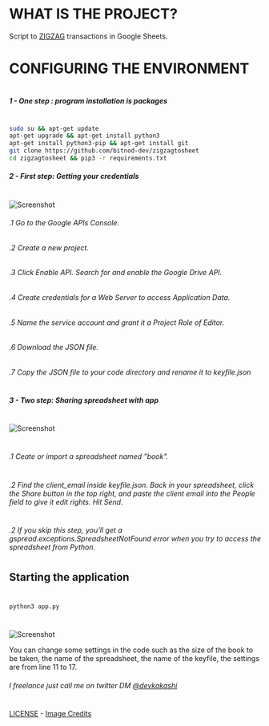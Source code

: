 # WHAT IS THE PROJECT?

Script to [ZIGZAG](https://zigzag.io/) transactions in Google Sheets.

# CONFIGURING THE ENVIRONMENT
#
#
##### 1 - One step :  program installation is packages
#
#

```bash
sudo su && apt-get update
apt-get upgrade && apt-get install python3
apt-get install python3-pip && apt-get install git
git clone https://github.com/bitnod-dev/zigzagtosheet
cd zigzagtosheet && pip3 -r requirements.txt
```

##### 2 - First step:  Getting your credentials
#
#
![Screenshot](https://s3.amazonaws.com/com.twilio.prod.twilio-docs/original_images/google-developer-console.gif)

###### .1 Go to the Google APIs Console.
###### .2 Create a new project.
###### .3 Click Enable API. Search for and enable the Google Drive API.
###### .4 Create credentials for a Web Server to access Application Data.
###### .5 Name the service account and grant it a Project Role of Editor.
###### .6 Download the JSON file.
###### .7 Copy the JSON file to your code directory and rename it to keyfile.json
#
#
##### 3 - Two step: Sharing spreadsheet with app
#
![Screenshot](https://s3.amazonaws.com/com.twilio.prod.twilio-docs/original_images/share-google-spreadshet.gif)
#

###### .1 Ceate or import a spreadsheet named "book".
#
###### .2 Find the  client_email inside keyfile.json. Back in your spreadsheet, click the Share button in the top right, and paste the client email into the People field to give it edit rights. Hit Send.
#
###### .2 If you skip this step, you’ll get a gspread.exceptions.SpreadsheetNotFound error when you try to access the spreadsheet from Python.

#

## Starting the application
#
```bash
python3 app.py
```
#
![Screenshot](https://i.imgur.com/tydG4a7.png)

You can change some settings in the code such as the size of the book to be taken, the name of the spreadsheet, the name of the keyfile, the settings are from line 11 to 17.

###### I freelance just call me on twitter DM [@devkakashi](https://twitter.com/devkakashi)
#
[LICENSE](https://opensource.org/licenses/Apache-2.0)  - [Image Credits](https://www.twilio.com/blog/2017/02/an-easy-way-to-read-and-write-to-a-google-spreadsheet-in-python.html)
